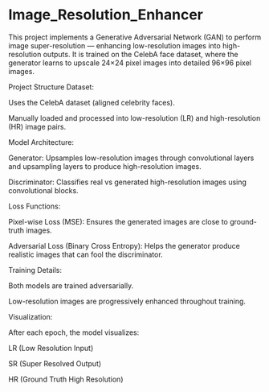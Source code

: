# Image_Resolution_Enhancer
This project implements a Generative Adversarial Network (GAN) to perform image super-resolution — enhancing low-resolution images into high-resolution outputs. It is trained on the CelebA face dataset, where the generator learns to upscale 24×24 pixel images into detailed 96×96 pixel images.

Project Structure
Dataset:

Uses the CelebA dataset (aligned celebrity faces).

Manually loaded and processed into low-resolution (LR) and high-resolution (HR) image pairs.

Model Architecture:

Generator: Upsamples low-resolution images through convolutional layers and upsampling layers to produce high-resolution images.

Discriminator: Classifies real vs generated high-resolution images using convolutional blocks.

Loss Functions:

Pixel-wise Loss (MSE): Ensures the generated images are close to ground-truth images.

Adversarial Loss (Binary Cross Entropy): Helps the generator produce realistic images that can fool the discriminator.

Training Details:

Both models are trained adversarially.


Low-resolution images are progressively enhanced throughout training.

Visualization:

After each epoch, the model visualizes:

LR (Low Resolution Input)

SR (Super Resolved Output)

HR (Ground Truth High Resolution)
